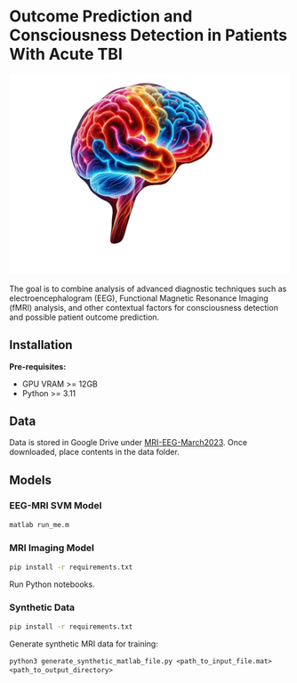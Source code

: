# Outcome Prediction and Consciousness Detection in Patients With Acute TBI

<div style="text-align:center">
<img src="img/brain.png" width="600">
</div>

The goal is to combine analysis of advanced diagnostic techniques such as electroencephalogram (EEG), Functional Magnetic Resonance Imaging (fMRI) analysis, and other contextual factors for consciousness detection and possible patient outcome prediction.

## Installation

**Pre-requisites:**
- GPU VRAM >= 12GB
- Python >= 3.11

## Data
Data is stored in Google Drive under [MRI-EEG-March2023](https://drive.google.com/drive/folders/1C1C8DWrzJPSuM1UR35mY9J_QudK2uMzH?usp=sharing). Once downloaded, place contents in the data folder.

## Models

### EEG-MRI SVM Model

```bash
matlab run_me.m
```

### MRI Imaging Model

```bash
pip install -r requirements.txt
```
Run Python notebooks.

### Synthetic Data

```bash
pip install -r requirements.txt
```

Generate synthetic MRI data for training:

````
python3 generate_synthetic_matlab_file.py <path_to_input_file.mat> <path_to_output_directory>
````
